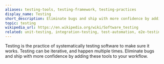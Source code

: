 ```yaml
---
aliases: testing-tools, testing-framework, testing-practices
display_name: Testing
short_description: Eliminate bugs and ship with more confidence by adding these tools to your workflow.
topic: testing
wikipedia_url: https://en.wikipedia.org/wiki/Software_testing
related: unit-testing, integration-testing, test-automation, e2e-testing, fuzzing, smoke-tests, mutation-testing, rspec, regression-testing, xunit
---
```

Testing is the practice of systematically testing software to make sure it works. Testing can be iterative, and happen multiple times.
Eliminate bugs and ship with more confidence by adding these tools to your workflow.
